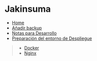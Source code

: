 
# Jakinsuma
* [Home](jakinsuma_home)
* [Añadir backup](anadir_backup)
* [Notas para Desarrollo](https://gitlab.com/jakincodesl/interno/sgsi-demo/-/wikis/2.-NOTAS-PARA-DESARROLLO)
* [Preparación del entorno de Despliegue](https://gitlab.com/jakincodesl/interno/sgsi-demo/-/wikis/3.-PREPARACI%C3%93N-DEL-ENTORNO)
> * [Docker](https://gitlab.com/jakincodesl/interno/sgsi-demo/-/wikis/3.-PREPARACI%C3%93N-DEL-ENTORNO/3.1.-DOCKER)
> * [Nginx](https://gitlab.com/jakincodesl/interno/sgsi-demo/-/wikis/3.-PREPARACI%C3%93N-DEL-ENTORNO/3.2.-NGINX)
